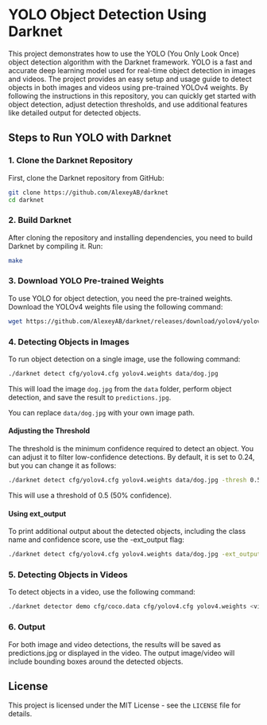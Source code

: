 # YOLO Object Detection Using Darknet

This project demonstrates how to use the YOLO (You Only Look Once) object detection algorithm with the Darknet framework. YOLO is a fast and accurate deep learning model used for real-time object detection in images and videos. The project provides an easy setup and usage guide to detect objects in both images and videos using pre-trained YOLOv4 weights. By following the instructions in this repository, you can quickly get started with object detection, adjust detection thresholds, and use additional features like detailed output for detected objects.

## Steps to Run YOLO with Darknet

### 1. Clone the Darknet Repository

First, clone the Darknet repository from GitHub:

```bash
git clone https://github.com/AlexeyAB/darknet
cd darknet
```
### 2. Build Darknet

After cloning the repository and installing dependencies, you need to build Darknet by compiling it. Run:

```bash
make
```

### 3. Download YOLO Pre-trained Weights

To use YOLO for object detection, you need the pre-trained weights. Download the YOLOv4 weights file using the following command:

```bash
wget https://github.com/AlexeyAB/darknet/releases/download/yolov4/yolov4.weights
```

### 4. Detecting Objects in Images

To run object detection on a single image, use the following command:

```bash
./darknet detect cfg/yolov4.cfg yolov4.weights data/dog.jpg
```
This will load the image `dog.jpg` from the `data` folder, perform object detection, and save the result to `predictions.jpg`.

You can replace `data/dog.jpg` with your own image path.

#### Adjusting the Threshold

The threshold is the minimum confidence required to detect an object. You can adjust it to filter low-confidence detections. By default, it is set to 0.24, but you can change it as follows:

```bash
./darknet detect cfg/yolov4.cfg yolov4.weights data/dog.jpg -thresh 0.5
```
This will use a threshold of 0.5 (50% confidence).

#### Using ext_output

To print additional output about the detected objects, including the class name and confidence score, use the -ext_output flag:

```bash
./darknet detect cfg/yolov4.cfg yolov4.weights data/dog.jpg -ext_output
```

### 5. Detecting Objects in Videos

To detect objects in a video, use the following command:

```bash
./darknet detector demo cfg/coco.data cfg/yolov4.cfg yolov4.weights <video_path>
```

### 6. Output

For both image and video detections, the results will be saved as predictions.jpg or displayed in the video. The output image/video will include bounding boxes around the detected objects.

## License

This project is licensed under the MIT License - see the `LICENSE` file for details.
